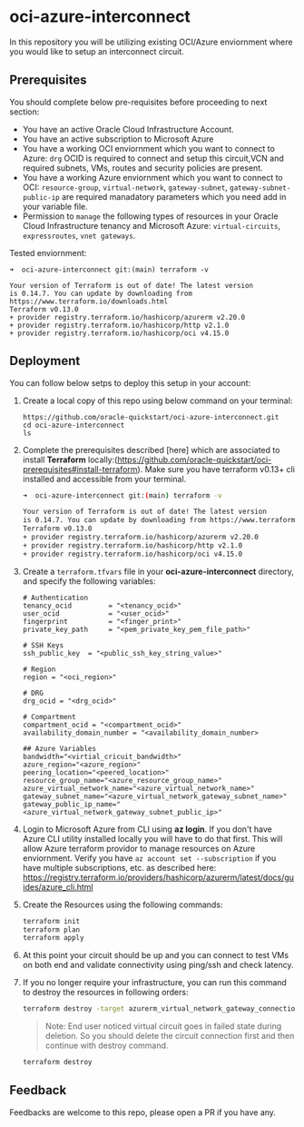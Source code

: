 # oci-azure-interconnect

In this repository you will be utilizing existing OCI/Azure enviornment where you would like to setup an interconnect circuit.

## Prerequisites

You should complete below pre-requisites before proceeding to next section:
- You have an active Oracle Cloud Infrastructure Account.
- You have an active subscription to Microsoft Azure
- You have a working OCI enviornment which you want to connect to Azure: `drg` OCID is required to connect and setup this circuit,VCN and required subnets, VMs, routes and security policies are present.
- You have a working Azure enviornment which you want to connect to OCI: `resource-group`, `virtual-network`, `gateway-subnet`, `gateway-subnet-public-ip` are required manadatory parameters which you need add in your variable file.
- Permission to `manage` the following types of resources in your Oracle Cloud Infrastructure tenancy and Microsoft Azure: `virtual-circuits`, `expressroutes`, `vnet gateways`.

Tested enviornment: 
```
➜  oci-azure-interconnect git:(main) terraform -v 

Your version of Terraform is out of date! The latest version
is 0.14.7. You can update by downloading from https://www.terraform.io/downloads.html
Terraform v0.13.0
+ provider registry.terraform.io/hashicorp/azurerm v2.20.0
+ provider registry.terraform.io/hashicorp/http v2.1.0
+ provider registry.terraform.io/hashicorp/oci v4.15.0
```

## Deployment 

You can follow below setps to deploy this setup in your account: 

1. Create a local copy of this repo using below command on your terminal: 

    ```
    https://github.com/oracle-quickstart/oci-azure-interconnect.git
    cd oci-azure-interconnect
    ls
    ```

2. Complete the prerequisites described [here] which are associated to install **Terraform** locally:(https://github.com/oracle-quickstart/oci-prerequisites#install-terraform).
    Make sure you have terraform v0.13+ cli installed and accessible from your terminal.

    ```bash
    ➜  oci-azure-interconnect git:(main) terraform -v 

    Your version of Terraform is out of date! The latest version
    is 0.14.7. You can update by downloading from https://www.terraform.io/downloads.html
    Terraform v0.13.0
    + provider registry.terraform.io/hashicorp/azurerm v2.20.0
    + provider registry.terraform.io/hashicorp/http v2.1.0
    + provider registry.terraform.io/hashicorp/oci v4.15.0
    ```

3. Create a `terraform.tfvars` file in your **oci-azure-interconnect** directory, and specify the following variables:

    ```
    # Authentication
    tenancy_ocid         = "<tenancy_ocid>"
    user_ocid            = "<user_ocid>"
    fingerprint          = "<finger_print>"
    private_key_path     = "<pem_private_key_pem_file_path>"

    # SSH Keys
    ssh_public_key  = "<public_ssh_key_string_value>"

    # Region
    region = "<oci_region>"

    # DRG 
    drg_ocid = "<drg_ocid>"

    # Compartment
    compartment_ocid = "<compartment_ocid>"
    availability_domain_number = "<availability_domain_number>

    ## Azure Variables 
    bandwidth="<virtial_cricuit_bandwidth>"
    azure_region="<azure_region>"
    peering_location="<peered_location>"
    resource_group_name="<azure_resource_group_name>"
    azure_virtual_network_name="<azure_virtual_network_name>"
    gateway_subnet_name="<azure_virtual_network_gateway_subnet_name>"
    gateway_public_ip_name="<azure_virtual_network_gateway_subnet_public_ip>"
    ````

4. Login to Microsoft Azure from CLI using **az login**. If you don't have Azure CLI utility installed locally you will have to do that first. This will allow Azure terraform providor to manage resources on Azure enviornment. Verify you have `az account set --subscription` if you have multiple subscriptions, etc. as described here: https://registry.terraform.io/providers/hashicorp/azurerm/latest/docs/guides/azure_cli.html

5. Create the Resources using the following commands:

    ```bash
    terraform init
    terraform plan
    terraform apply
    ```

6. At this point your circuit should be up and you can connect to test VMs on both end and validate connectivity using ping/ssh and check latency. 

7. If you no longer require your infrastructure, you can run this command to destroy the resources in following orders:

    ```bash
    terraform destroy -target azurerm_virtual_network_gateway_connection.virtual_network_gateway_connection
    ```
    > Note: End user noticed virtual circuit goes in failed state during deletion. So you should delete the circuit connection first and then continue with destroy command.

    ```bash
    terraform destroy 
    ```

## Feedback 

Feedbacks are welcome to this repo, please open a PR if you have any.
